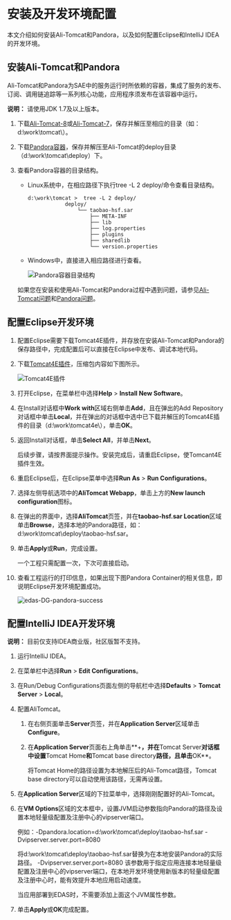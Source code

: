 # 安装及开发环境配置

本文介绍如何安装Ali-Tomcat和Pandora，以及如何配置Eclipse和IntelliJ IDEA的开发环境。

## 安装Ali-Tomcat和Pandora

Ali-Tomcat和Pandora为SAE中的服务运行时所依赖的容器，集成了服务的发布、订阅、调用链追踪等一系列核心功能，应用程序须发布在该容器中运行。

**说明：** 请使用JDK 1.7及以上版本。

1.  下载[Ali-Tomcat-8](https://edas-public.oss-cn-hangzhou.aliyuncs.com/install_package/tomcat/ali-tomcat-production-8.5.51.tar.gz)或[Ali-Tomcat-7](http://edas-public.oss-cn-hangzhou.aliyuncs.com/install_package/tomcat/taobao-tomcat-7.0.59.tgz)，保存并解压至相应的目录（如：d:\\work\\tomcat\\）。

2.  下载[Pandora容器](http://edas-public.oss-cn-hangzhou.aliyuncs.com/install_package/pandora/unauth/taobao-hsf.tgz)，保存并解压至Ali-Tomcat的deploy目录（d:\\work\\tomcat\\deploy）下。

3.  查看Pandora容器的目录结构。

    -   Linux系统中，在相应路径下执行tree -L 2 deploy/命令查看目录结构。

        ```
        d:\work\tomcat >  tree -L 2 deploy/
                    deploy/
                        └── taobao-hsf.sar
                            ├── META-INF
                            ├── lib
                            ├── log.properties
                            ├── plugins
                            ├── sharedlib
                            └── version.properties
        ```

    -   Windows中，直接进入相应路径进行查看。

        ![Pandora容器目录结构](https://static-aliyun-doc.oss-accelerate.aliyuncs.com/assets/img/zh-CN/5902065061/p64561.png)

    如果您在安装和使用Ali-Tomcat和Pandora过程中遇到问题，请参见[Ali-Tomcat问题]()和[Pandora问题]()。


## 配置Eclipse开发环境

1.  配置Eclipse需要下载Tomcat4E插件，并存放在安装Ali-Tomcat和Pandora的保存路径中，完成配置后可以直接在Eclipse中发布、调试本地代码。
2.  下载[Tomcat4E插件](http://edas-public.oss-cn-hangzhou.aliyuncs.com/tomcat4e.zip)，压缩包内容如下图所示。

    ![Tomcat4E插件](https://static-aliyun-doc.oss-accelerate.aliyuncs.com/assets/img/zh-CN/5902065061/p64567.png)

3.  打开Eclipse，在菜单栏中选择**Help** \> **Install New Software**。

4.  在Install对话框中**Work with**区域右侧单击**Add**，且在弹出的Add Repository对话框中单击**Local**，并在弹出的对话框中选中已下载并解压的Tomcat4E插件的目录（d:\\work\\tomcat4e\\），单击**OK**。

5.  返回Install对话框，单击**Select All**，并单击**Next**。

    后续步骤，请按界面提示操作。安装完成后，请重启Eclipse，使Tomcant4E插件生效。

6.  重启Eclipse后，在Eclipse菜单中选择**Run As** \> **Run Configurations**。

7.  选择左侧导航选项中的**AliTomcat Webapp**，单击上方的**New launch configuration**图标。

8.  在弹出的界面中，选择**AliTomcat**页签，并在**taobao-hsf.sar Location**区域单击**Browse**，选择本地的Pandora路径，如：d:\\work\\tomcat\\deploy\\taobao-hsf.sar。

9.  单击**Apply**或**Run**，完成设置。

    一个工程只需配置一次，下次可直接启动。

10. 查看工程运行的打印信息，如果出现下图Pandora Container的相关信息，即说明Eclipse开发环境配置成功。

    ![edas-DG-pandora-success](https://static-aliyun-doc.oss-accelerate.aliyuncs.com/assets/img/zh-CN/6902065061/p64568.png)


## 配置IntelliJ IDEA开发环境

**说明：** 目前仅支持IDEA商业版，社区版暂不支持。

1.  运行IntelliJ IDEA。

2.  在菜单栏中选择**Run** \> **Edit Configurations**。

3.  在Run/Debug Configurations页面左侧的导航栏中选择**Defaults** \> **Tomcat Server** \> **Local**。

4.  配置AliTomcat。

    1.  在右侧页面单击**Server**页签，并在**Application Server**区域单击**Configure**。

    2.  在**Application Server**页面右上角单击**+**，并在**Tomcat Server**对话框中设置**Tomcat Home**和**Tomcat base directory**路径，且单击**OK**。

        将Tomcat Home的路径设置为本地解压后的Ali-Tomcat路径，Tomcat base directory可以自动使用该路径，无需再设置。

5.  在**Application Server**区域的下拉菜单中，选择刚刚配置好的Ali-Tomcat。

6.  在**VM Options**区域的文本框中，设置JVM启动参数指向Pandora的路径及设置本地轻量级配置及注册中心的vipserver端口。

    例如：-Dpandora.location=d:\\work\\tomcat\\deploy\\taobao-hsf.sar -Dvipserver.server.port=8080

    将d:\\work\\tomcat\\deploy\\taobao-hsf.sar替换为在本地安装Pandora的实际路径。 -Dvipserver.server.port=8080 该参数用于指定应用连接本地轻量级配置及注册中心的vipserver端口，在本地开发环境使用新版本的轻量级配置及注册中心时，能有效提升本地应用启动速度。

    当应用部署到EDAS时，不需要添加上面这个JVM属性参数。

7.  单击**Apply**或**OK**完成配置。


